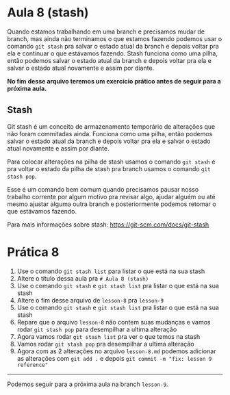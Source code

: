 # Aula 8 (stash)

Quando estamos trabalhando em uma branch e precisamos mudar de branch, mas ainda não terminamos o que estamos fazendo podemos usar o comando `git stash` pra salvar o estado atual da branch e depois voltar pra ela e continuar o que estávamos fazendo.
Stash funciona como uma pilha, então podemos salvar o estado atual da branch e depois voltar pra ela e salvar o estado atual novamente e assim por diante.

**No fim desse arquivo teremos um exercício prático antes de seguir para a próxima aula.**

## Stash

Git stash é um conceito de armazenamento temporário de alterações que não foram commitadas ainda.
Funciona como uma pilha, então podemos salvar o estado atual da branch e depois voltar pra ela e salvar o estado atual novamente e assim por diante.

Para colocar alterações na pilha de stash usamos o comando `git stash` e pra voltar o estado da pilha de stash pra branch usamos o comando `git stash pop`.

Esse é um comando bem comum quando precisamos pausar nosso trabalho corrente por algum motivo pra revisar algo, ajudar alguém ou até mesmo ajustar alguma outra branch e posteriormente podemos retomar o que estávamos fazendo.

Para mais informações sobre stash: https://git-scm.com/docs/git-stash


# Prática 8

1. Use o comando `git stash list` para listar o que está na sua stash
2. Altere o título dessa aula pra `# Aula 8 (stash)`
3. Use o comando `git stash` e `git stash list` pra listar o que está na sua stash
4. Altere o fim desse arquivo de `lesson-8` pra `lesson-9`
5. Use o comando `git stash` e `git stash list` pra listar o que está na sua stash
6. Repare que o arquivo `lesson-8` não contem suas mudanças e vamos rodar `git stash pop` para desempilhar a ultima alteração
7. Agora vamos rodar `git stash list` pra ver o que temos na stash
8. Vamos rodar `git stash pop` pra desempilhar a ultima alteração
9. Agora com as 2 alterações no arquivo `lesson-8.md` podemos adicionar as alterações com `git add .` e depois `git commit -m "fix: lesson 9 reference"`

--- 

Podemos seguir para a próxima aula na branch `lesson-9`.
